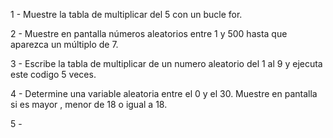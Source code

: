 
1 - Muestre la tabla de multiplicar del 5 con un bucle for. 

2 - Muestre en pantalla números aleatorios entre 1 y 500 hasta que aparezca un múltiplo de 7.

3 - Escribe la tabla de multiplicar de un numero aleatorio del 1 al 9 y ejecuta este codigo 5 veces. 

4 - Determine una variable aleatoria entre el 0 y el 30. Muestre en pantalla si es mayor , menor de 18 o igual a 18.

5 - 
